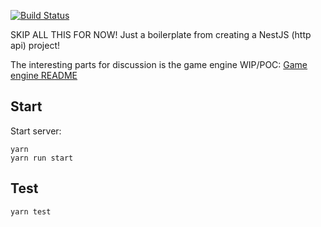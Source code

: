 [![Build Status](https://travis-ci.com/Etimo/diamonds2.svg?branch=master)](https://travis-ci.com/Etimo/diamonds2)

SKIP ALL THIS FOR NOW! Just a boilerplate from creating a NestJS (http api) project!

The interesting parts for discussion is the game engine WIP/POC:
[Game engine README](src/gameengine/)

## Start

Start server:

```
yarn
yarn run start
```

## Test

```
yarn test
```
